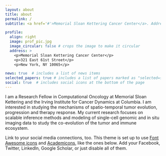 ```yaml
---
layout: about
title: about
permalink: /
subtitle: <a href='#'>Memorial Sloan Kettering Cancer Center</a>. Address. Contacts. Moto. Etc.

profile:
  align: right
  image: prof_pic.jpg
  image_circular: false # crops the image to make it circular
  address: >
    <p>Memorial Sloan Kettering Cancer Center</p>
    <p>321 East 61st Street</p>
    <p>New York, NY 10065</p>

news: true  # includes a list of news items
selected_papers: true # includes a list of papers marked as "selected={true}"
social: true  # includes social icons at the bottom of the page
---
```


I am a Research Fellow in Computational Oncology at Memorial Sloan Kettering and the Irving Institute for Cancer Dynamics at Columbia. I am interested in studying the mechanisms of spatio-temporal tumor evolution, progression and therapy response. My current research focuses on scalable inference methods and modeling of single-cell genomic and in situ imaging data to study the co-evolution of the tumor and immune ecosystem.

Link to your social media connections, too. This theme is set up to use [Font Awesome icons](http://fortawesome.github.io/Font-Awesome/) and [Academicons](https://jpswalsh.github.io/academicons/), like the ones below. Add your Facebook, Twitter, LinkedIn, Google Scholar, or just disable all of them.
